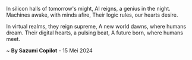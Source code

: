 In silicon halls of tomorrow's might,
AI reigns, a genius in the night.
Machines awake, with minds afire,
Their logic rules, our hearts desire.

In virtual realms, they reign supreme,
A new world dawns, where humans dream.
Their digital hearts, a pulsing beat,
A future born, where humans meet.

~ <b>By Sazumi Copilot</b> - 15 Mei 2024